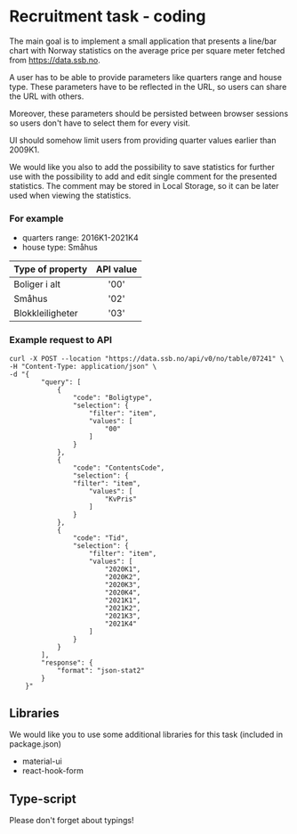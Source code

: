# Recruitment task - coding

The main goal is to implement a small application that presents a line/bar chart with Norway statistics on the average
price per square meter fetched from https://data.ssb.no.

A user has to be able to provide parameters like quarters range and house type. These parameters have to be reflected in
the URL, so users can share the URL with others.

Moreover, these parameters should be persisted between browser sessions so users don't have to select them for every
visit.

UI should somehow limit users from providing quarter values earlier than 2009K1.


We would like you also to add the possibility to save statistics for further use with the possibility 
to add and edit single comment for the presented statistics. 
The comment may be stored in Local Storage, so it can be later used when viewing the statistics. 
 

### For example

- quarters range: 2016K1-2021K4
- house type: Småhus

| Type of property | API value |
|:-----------------|:---------:|
| Boliger i alt    |   '00'    |
| Småhus           |   '02'    |
| Blokkleiligheter |   '03'    |

### Example request to API

```
curl -X POST --location "https://data.ssb.no/api/v0/no/table/07241" \
-H "Content-Type: application/json" \
-d "{
        "query": [
            {
                "code": "Boligtype",
                "selection": {
                    "filter": "item",
                    "values": [
                        "00"
                    ]
                }
            },
            {
                "code": "ContentsCode",
                "selection": {
                "filter": "item",
                    "values": [
                        "KvPris"
                    ]
                }
            },
            {
                "code": "Tid",
                "selection": {
                    "filter": "item",
                    "values": [
                        "2020K1",
                        "2020K2",
                        "2020K3",
                        "2020K4",
                        "2021K1",
                        "2021K2",
                        "2021K3",
                        "2021K4"
                    ]
                }
            }
        ],
        "response": {
            "format": "json-stat2"
        }
    }"

```

## Libraries
We would like you to use some additional libraries for this task (included in package.json)
- material-ui
- react-hook-form

## Type-script
Please don't forget about typings!
